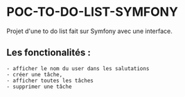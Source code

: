 # POC-TO-DO-LIST-SYMFONY
Projet d'une to do list fait sur Symfony avec une interface.

## Les fonctionalités : 
    - afficher le nom du user dans les salutations
    - créer une tâche,
    - afficher toutes les tâches
    - supprimer une tâche
